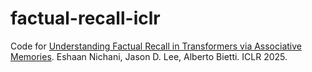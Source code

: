# factual-recall-iclr

Code for [Understanding Factual Recall in Transformers via Associative Memories](https://arxiv.org/abs/2412.06538). Eshaan Nichani, Jason D. Lee, Alberto Bietti. ICLR 2025.
